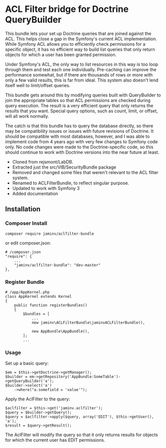 # ACL Filter bridge for Doctrine QueryBuilder

This bundle lets your set up Doctrine queries that are joined against the ACL.
This helps close a gap in the Symfony's current ACL implementation. While
Symfony ACL allows you to efficiently check permissions for a specific object,
it has no efficient way to build list queries that only return objects for
which a user has been granted permission.

Under Symfony's ACL, the only way to list resources in this way is too loop
through them and test each one individually.  Pre-caching can improve the
performance somewhat, but if there are thousands of rows or more with only a
few valid results, this is far from ideal.  This system also doesn't lend
itself well to limit/offset queries.

This bundle gets around this by modifying queries built with QueryBuilder to
join the appropriate tables so that ACL permissions are checked during query
execution.  The result is a very efficient query that only returns the results
that you want.  Special query options, such as count, limit, or offset, will
all work normally.

The catch is that this bundle has to query the database directly, so
there may be compatibility issues or issues with future revisions of Doctrine.
It should be compatible with most databases, however, and I was able to
implement code from 4 years ago with very few changes to Symfony code only.
No code changes were made to the Doctrine-specific code, so this should 
continue to work with Doctrine versions into the near future at least.

* Cloned from rejsmont/LabDB.
* Extracted just the src/VIB/SecurityBundle package
* Removed and changed some files that weren't relevant to the ACL filter system.
* Renamed to ACLFilterBundle, to reflect singular purpose.
* Updated to work with Symfony 3
* Added documentation

## Installation

### Composer Install

    composer require jaminv/aclfilter-bundle

or edit composer.json:

    # /composer.json
    "require": {
        ...
        "jaminv/aclfilter-bundle": "dev-master"
    },

### Register Bundle

    # /app/AppKernel.php
    class AppKernel extends Kernel
    {
        public function registerBundles()
        {
            $bundles = [
                ...
                new jaminv\ACLFilterBundle\jaminvACLFilterBundle(),

                new AppBundle\AppBundle(),
            ];
            ...

### Usage

Set up a basic query:

    $em = $this->getDoctrine->getManager();
    $builder = em->getRepository('AppBundle:SomeTable')->getQueryBuilder('a');
    $builder->select('a')
        ->where("a.somefield = 'value'");

Apply the AclFilter to the query:

    $aclfilter = $this->get('jaminv.aclfilter');
    $query = $builder->getQuery();
    $query = $aclfilter->apply($query, array('EDIT'), $this->getUser(), 'a');
    $result = $query->getResult();

The AclFilter will modify the query so that it only returns results for objects
for which the current user has EDIT permissions.
